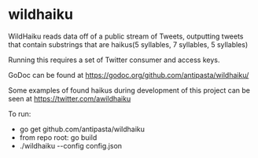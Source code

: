 # wildhaiku

WildHaiku reads data off of a public stream of Tweets, outputting tweets that contain substrings that are haikus(5 syllables, 7 syllables, 5 syllables)

Running this requires a set of Twitter consumer and access keys. 

GoDoc can be found at https://godoc.org/github.com/antipasta/wildhaiku/

Some examples of found haikus during development of this project can be seen at https://twitter.com/awildhaiku


To run:
* go get github.com/antipasta/wildhaiku
* from repo root: go build
* ./wildhaiku --config config.json
